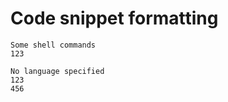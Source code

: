 # Code snippet formatting

```shell
Some shell commands
123
```

```
No language specified
123
456
```

